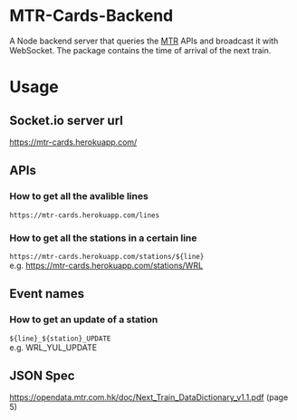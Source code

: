 # MTR-Cards-Backend
A Node backend server that queries the [MTR](https://en.wikipedia.org/wiki/MTR) APIs and broadcast it with WebSocket. The package contains the time of arrival of the next train.

# Usage
## Socket.io server url
https://mtr-cards.herokuapp.com/

## APIs
### How to get all the avalible lines
`https://mtr-cards.herokuapp.com/lines`
### How to get all the stations in a certain line
`https://mtr-cards.herokuapp.com/stations/${line}` <br>
e.g. https://mtr-cards.herokuapp.com/stations/WRL

## Event names
### How to get an update of a station
`${line}_${station}_UPDATE` <br>
e.g. WRL_YUL_UPDATE

## JSON Spec
https://opendata.mtr.com.hk/doc/Next_Train_DataDictionary_v1.1.pdf (page 5)
